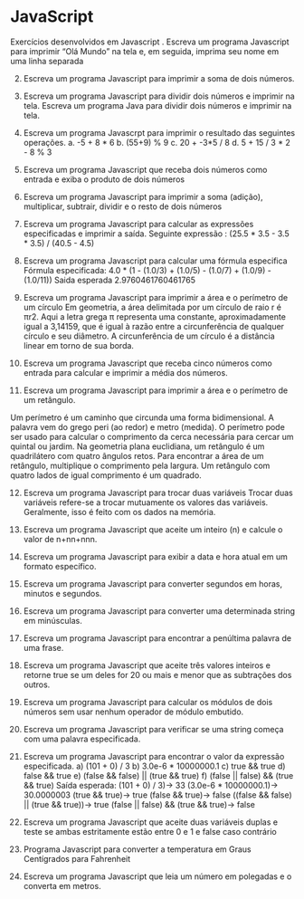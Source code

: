 # JavaScript
Exercícios desenvolvidos em Javascript
. Escreva um programa Javascript para imprimir “Olá Mundo” na tela e, em seguida, imprima seu nome em uma linha separada

2. Escreva um programa Javascript para imprimir a soma de dois números.

3. Escreva um programa Javascript para dividir dois números e imprimir na tela. Escreva um programa Java para dividir dois números e imprimir na tela.

4. Escreva um programa Javascrpt para imprimir o resultado das seguintes operações.
a. -5 + 8 * 6
b. (55+9) % 9
c. 20 + -3*5 / 8
d. 5 + 15 / 3 * 2 - 8 % 3

5. Escreva um programa Javascript que receba dois números como entrada e exiba o produto de dois números

6. Escreva um programa Javascript para imprimir a soma (adição), multiplicar, subtrair, dividir e o resto de dois números

7. Escreva um programa Javascript para calcular as expressões especificadas e imprimir a saída.
Seguinte expressão :
(25.5 * 3.5 - 3.5 * 3.5) / (40.5 - 4.5)

8. Escreva um programa Javascript para calcular uma fórmula especifica
Fórmula especificada:
4.0 * (1 - (1.0/3) + (1.0/5) - (1.0/7) + (1.0/9) - (1.0/11))
Saida esperada
2.9760461760461765

9. Escreva um programa Javascript para imprimir a área e o perímetro de um círculo
Em geometria, a área delimitada por um círculo de raio r é πr2. Aqui a letra grega π representa uma constante, aproximadamente igual a 3,14159, que é igual à razão entre a circunferência de qualquer círculo e seu diâmetro.
A circunferência de um círculo é a distância linear em torno de sua borda.

10. Escreva um programa Javascript que receba cinco números como entrada para calcular e imprimir a média dos números.


11. Escreva um programa Javascript para imprimir a área e o perímetro de um retângulo.

Um perímetro é um caminho que circunda uma forma bidimensional. A palavra vem do grego peri (ao redor) e metro (medida). O perímetro pode ser usado para calcular o comprimento da cerca necessária para cercar um quintal ou jardim.
Na geometria plana euclidiana, um retângulo é um quadrilátero com quatro ângulos retos. 
Para encontrar a área de um retângulo, multiplique o comprimento pela largura.
Um retângulo com quatro lados de igual comprimento é um quadrado.
	

12. Escreva um programa Javascript para trocar duas variáveis
Trocar duas variáveis refere-se a trocar mutuamente os valores das variáveis. Geralmente, isso é feito com os dados na memória.


13. Escreva um programa Javascript que aceite um inteiro (n) e calcule o valor de n+nn+nnn.

14. Escreva um programa Javascript para exibir a data e hora atual em um formato específico.


15. Escreva um programa Javascript para converter segundos em horas, minutos e segundos.

16. Escreva um programa Javascript para converter uma determinada string em minúsculas.


17. Escreva um programa Javascript para encontrar a penúltima  palavra de uma frase.


18. Escreva um programa Javascript que aceite três valores inteiros e retorne true se um deles for 20 ou mais e menor que as subtrações dos outros.

19. Escreva um programa Javascript para calcular os módulos de dois números sem usar nenhum operador de módulo embutido.

20. Escreva um programa Javascript para verificar se uma string começa com uma palavra especificada.


21. Escreva um programa Javascript para encontrar o valor da expressão especificada.
a) (101 + 0) / 3
b) 3.0e-6 * 10000000.1
c) true && true
d) false && true
e) (false && false) || (true && true)
f) (false || false) && (true && true)
Saída esperada:
(101 + 0) / 3)-> 33
(3.0e-6 * 10000000.1)-> 30.0000003
(true && true)-> true
(false && true)-> false
((false && false) || (true && true))-> true
(false || false) && (true && true)-> false

22. Escreva um programa Javascript que aceite duas variáveis duplas e teste se ambas estritamente estão entre 0 e 1 e false caso contrário

23. Programa Javascript para converter a temperatura em Graus Centígrados para Fahrenheit

24. Escreva um programa Javascript que leia um número em polegadas e o converta em metros.
